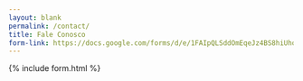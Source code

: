 ```yaml
---
layout: blank
permalink: /contact/
title: Fale Conosco
form-link: https://docs.google.com/forms/d/e/1FAIpQLSddOmEqeJz4BS8hiUhohl_kmuVNlXju8tykV3LN8ClPoUUiuQ/viewform?usp=pp_url
---
```



{% include form.html %}